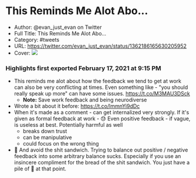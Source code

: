 
# This Reminds Me Alot Abo...

- Author: @evan_just_evan on Twitter
- Full Title: This Reminds Me Alot Abo...
- Category: #tweets
- URL: https://twitter.com/evan_just_evan/status/1362186165630205952
- Cover: ![](https://pbs.twimg.com/profile_images/1352305122894819328/sjWkLXdZ.jpg)

### Highlights first exported February 17, 2021 at 9:15 PM

- This reminds me alot about how the feedback we tend to get at work can also be very conflicting at times.
  Even something like - "you should really speak up more" can have some issues. https://t.co/M3MAU3DSck
    - **Note:** Save work feedback and being neurodiverse
- Wrote a bit about it before:
  https://t.co/lmmnYi9dDc
- When it's made as a comment - can get internalized very strongly.
  If it's given as formal feedback at work - 😓
  Even positive feedback - if vague, is useless at best.
  Potentially harmful as well 
  - breaks down trust 
  - can be manipulative 
  - could focus on the wrong thing
- 💩 And avoid the shit sandwich.
  Trying to balance out positive / negative feedback into some arbitrary balance sucks.
  Especially if you use an insincere compliment for the bread of the shit sandwich.
  You just have a pile of 💩 at that point.
